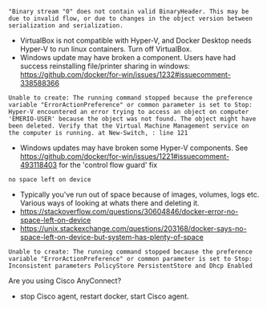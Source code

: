 `"Binary stream "0" does not contain valid BinaryHeader. This may be due to invalid flow, or due to changes in the object version between serialization and serialization.`

* VirtualBox is not compatible with Hyper-V, and Docker Desktop needs Hyper-V to run linux containers. Turn off VirtualBox.
* Windows update may have broken a component. Users have had success reinstalling file/printer sharing in windows: https://github.com/docker/for-win/issues/1232#issuecomment-338588366


`Unable to create: The running command stopped because the preference variable "ErrorActionPreference" or common parameter is set to Stop: Hyper-V encountered an error trying to access an object on computer 'EMERIO-USER' because the object was not found. The object might have been deleted. Verify that the Virtual Machine Management service on the computer is running.
at New-Switch, : line 121`

* Windows updates may have broken some Hyper-V components. See https://github.com/docker/for-win/issues/1221#issuecomment-493118403 for the 'control flow guard' fix

`no space left on device`
- Typically  you've run out of space because of images, volumes, logs etc. Various ways of looking at whats there and deleting it.
- https://stackoverflow.com/questions/30604846/docker-error-no-space-left-on-device
- https://unix.stackexchange.com/questions/203168/docker-says-no-space-left-on-device-but-system-has-plenty-of-space

`Unable to create: The running command stopped because the preference variable "ErrorActionPreference" or common parameter is set to Stop: Inconsistent parameters PolicyStore PersistentStore and Dhcp Enabled`

Are you using Cisco AnyConnect?
- stop Cisco agent, restart docker, start Cisco agent.
